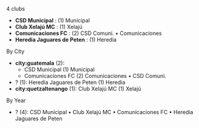 4 clubs

- **CSD Municipal** : (1) Municipal
- **Club Xelajú MC** : (1) Xelajú
- **Comunicaciones FC** : (2) CSD Comuni. • Comunicaciones
- **Heredia Jaguares de Peten** : (1) Heredia




By City

- **city:guatemala** (2): 
  - CSD Municipal  (1) Municipal
  - Comunicaciones FC  (2) Comunicaciones • CSD Comuni.
- ? (1): Heredia Jaguares de Peten  (1) Heredia
- **city:quetzaltenango** (1): Club Xelajú MC  (1) Xelajú




By Year

- ? (4):   CSD Municipal • Club Xelajú MC • Comunicaciones FC • Heredia Jaguares de Peten


